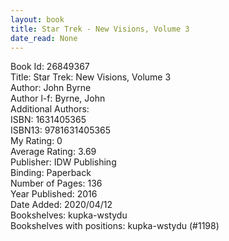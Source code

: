 ```yaml
---
layout: book
title: Star Trek - New Visions, Volume 3
date_read: None
---
```


Book Id: 26849367<br />
Title: Star Trek: New Visions, Volume 3<br />
Author: John Byrne<br />
Author l-f: Byrne, John<br />
Additional Authors: <br />
ISBN: 1631405365<br />
ISBN13: 9781631405365<br />
My Rating: 0<br />
Average Rating: 3.69<br />
Publisher: IDW Publishing<br />
Binding: Paperback<br />
Number of Pages: 136<br />
Year Published: 2016<br />
Date Added: 2020/04/12<br />
Bookshelves: kupka-wstydu<br />
Bookshelves with positions: kupka-wstydu (#1198)<br />

